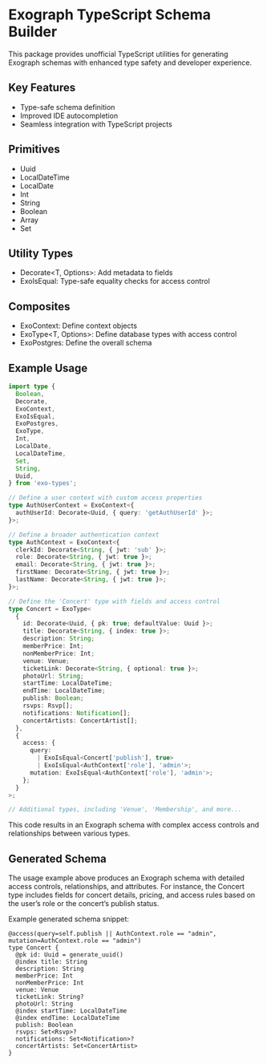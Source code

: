 # Exograph TypeScript Schema Builder

This package provides unofficial TypeScript utilities for generating Exograph schemas with enhanced type safety and developer experience.

## Key Features

- Type-safe schema definition
- Improved IDE autocompletion
- Seamless integration with TypeScript projects

## Primitives

- Uuid
- LocalDateTime
- LocalDate
- Int
- String
- Boolean
- Array<T>
- Set<T>

## Utility Types

- Decorate<T, Options>: Add metadata to fields
- ExoIsEqual<T>: Type-safe equality checks for access control

## Composites

- ExoContext<T>: Define context objects
- ExoType<T, Options>: Define database types with access control
- ExoPostgres<T>: Define the overall schema

## Example Usage

```typescript
import type {
  Boolean,
  Decorate,
  ExoContext,
  ExoIsEqual,
  ExoPostgres,
  ExoType,
  Int,
  LocalDate,
  LocalDateTime,
  Set,
  String,
  Uuid,
} from 'exo-types';

// Define a user context with custom access properties
type AuthUserContext = ExoContext<{
  authUserId: Decorate<Uuid, { query: 'getAuthUserId' }>;
}>;

// Define a broader authentication context
type AuthContext = ExoContext<{
  clerkId: Decorate<String, { jwt: 'sub' }>;
  role: Decorate<String, { jwt: true }>;
  email: Decorate<String, { jwt: true }>;
  firstName: Decorate<String, { jwt: true }>;
  lastName: Decorate<String, { jwt: true }>;
}>;

// Define the 'Concert' type with fields and access control
type Concert = ExoType<
  {
    id: Decorate<Uuid, { pk: true; defaultValue: Uuid }>;
    title: Decorate<String, { index: true }>;
    description: String;
    memberPrice: Int;
    nonMemberPrice: Int;
    venue: Venue;
    ticketLink: Decorate<String, { optional: true }>;
    photoUrl: String;
    startTime: LocalDateTime;
    endTime: LocalDateTime;
    publish: Boolean;
    rsvps: Rsvp[];
    notifications: Notification[];
    concertArtists: ConcertArtist[];
  },
  {
    access: {
      query:
        | ExoIsEqual<Concert['publish'], true>
        | ExoIsEqual<AuthContext['role'], 'admin'>;
      mutation: ExoIsEqual<AuthContext['role'], 'admin'>;
    };
  }
>;

// Additional types, including 'Venue', 'Membership', and more...
```

This code results in an Exograph schema with complex access controls and relationships between various types.

## Generated Schema

The usage example above produces an Exograph schema with detailed access controls, relationships, and attributes. For instance, the Concert type includes fields for concert details, pricing, and access rules based on the user’s role or the concert’s publish status.

Example generated schema snippet:

```
@access(query=self.publish || AuthContext.role == "admin", mutation=AuthContext.role == "admin")
type Concert {
  @pk id: Uuid = generate_uuid()
  @index title: String
  description: String
  memberPrice: Int
  nonMemberPrice: Int
  venue: Venue
  ticketLink: String?
  photoUrl: String
  @index startTime: LocalDateTime
  @index endTime: LocalDateTime
  publish: Boolean
  rsvps: Set<Rsvp>?
  notifications: Set<Notification>?
  concertArtists: Set<ConcertArtist>
}
```

